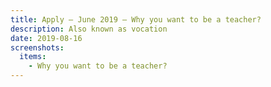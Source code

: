 ```yaml
---
title: Apply – June 2019 – Why you want to be a teacher?
description: Also known as vocation
date: 2019-08-16
screenshots:
  items:
    - Why you want to be a teacher?
---
```

